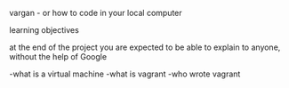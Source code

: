 vargan - or how to code in your local computer

learning objectives

at the end of the project you are expected to be able to explain to anyone, without the help of Google

-what is a virtual machine
-what is vagrant
-who wrote vagrant

